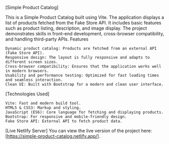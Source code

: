 [Simple Product Catalog]

This is a Simple Product Catalog built using Vite. The application displays a list of products fetched from the Fake Store API. It includes basic features such as product listing, description, and image display. The project demonstrates skills in front-end development, cross-browser compatibility, and handling third-party APIs.
Features

    Dynamic product catalog: Products are fetched from an external API (Fake Store API).
    Responsive design: The layout is fully responsive and adapts to different screen sizes.
    Cross-browser compatibility: Ensures that the application works well in modern browsers.
    Usability and performance testing: Optimized for fast loading times and seamless interaction.
    Clean UI: Built with Bootstrap for a modern and clean user interface.

[Technologies Used]

    Vite: Fast and modern build tool.
    HTML5 & CSS3: Markup and styling.
    JavaScript (ES6): Core language for fetching and displaying products.
    Bootstrap: For responsive and mobile-friendly design.
    Fake Store API: External API to fetch product data.
[Live Netlify Server]
You can view the live version of the project here: [https://simple-product-catalog.netlify.app/].
